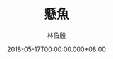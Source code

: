---
issue: 275
title: 懸魚
author: 林伯殷
language: 饒平
date: 2018-05-17T00:00:00.000+08:00
topic: 抒懷
difficulty: 2
wikidata: Q98096153
wikidata_link: https://www.wikidata.org/wiki/Q98096153
---